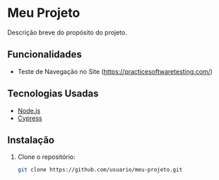 # Meu Projeto

Descrição breve do propósito do projeto.

## Funcionalidades
- Teste de Navegação no Site (https://practicesoftwaretesting.com/)

## Tecnologias Usadas
- [Node.js](https://nodejs.org)
- [Cypress](https://www.cypress.io)

## Instalação
1. Clone o repositório:
   ```bash
   git clone https://github.com/usuario/meu-projeto.git
